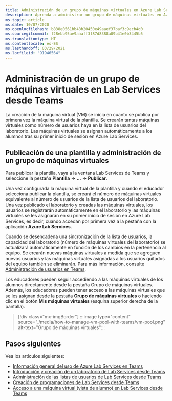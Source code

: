 ```yaml
---
title: Administración de un grupo de máquinas virtuales en Azure Lab Services desde Teams
description: Aprenda a administrar un grupo de máquinas virtuales en Azure Lab Services desde Teams.
ms.topic: article
ms.date: 10/07/2020
ms.openlocfilehash: b838e0561bb48b20450e49aaef37baf3c9ecb4d0
ms.sourcegitcommit: f28ebb95ae9aaaff3f87d8388a09b41e0b3445b5
ms.translationtype: HT
ms.contentlocale: es-ES
ms.lasthandoff: 03/29/2021
ms.locfileid: "91946564"
---
```

# <a name="manage-a-vm-pool-in-lab-services-from-teams"></a>Administración de un grupo de máquinas virtuales en Lab Services desde Teams

La creación de la máquina virtual (VM) se inicia en cuanto se publica por primera vez la máquina virtual de la plantilla. Se crearán tantas máquinas virtuales como número de usuarios haya en la lista de usuarios del laboratorio. Las máquinas virtuales se asignan automáticamente a los alumnos tras su primer inicio de sesión en Azure Lab Services. 

## <a name="publish-a-template-and-manage-a-vm-pool"></a>Publicación de una plantilla y administración de un grupo de máquinas virtuales

Para publicar la plantilla, vaya a la ventana Lab Services de Teams y seleccione la pestaña **Plantilla** -> **...**  -> **Publicar**.

Una vez configurada la máquina virtual de la plantilla y cuando el educador selecciona publicar la plantilla, se creará el número de máquinas virtuales equivalente al número de usuarios de la lista de usuarios del laboratorio. Una vez publicado el laboratorio y creadas las máquinas virtuales, los usuarios se registrarán automáticamente en el laboratorio y las máquinas virtuales se les asignarán en su primer inicio de sesión en Azure Lab Services, es decir, cuando accedan por primera vez a la pestaña con la aplicación **Azure Lab Services**. 

Cuando se desencadena una sincronización de la lista de usuarios, la capacidad del laboratorio (número de máquinas virtuales del laboratorio) se actualizará automáticamente en función de los cambios en la pertenencia al equipo. Se crearán nuevas máquinas virtuales a medida que se agreguen nuevos usuarios y las máquinas virtuales asignadas a los usuarios quitados del equipo también se eliminarán. Para más información, consulte [Administración de usuarios en Teams](how-to-manage-user-lists-within-teams.md). 

Los educadores pueden seguir accediendo a las máquinas virtuales de los alumnos directamente desde la pestaña Grupo de máquinas virtuales. Además, los educadores pueden tener acceso a las máquinas virtuales que se les asignan desde la pestaña **Grupo de máquinas virtuales** o haciendo clic en el botón **Mis máquinas virtuales** (esquina superior derecha de la pantalla). 

> [!div class="mx-imgBorder"]
> :::image type="content" source="./media/how-to-manage-vm-pool-with-teams/vm-pool.png" alt-text="Grupo de máquinas virtuales":::

## <a name="next-steps"></a>Pasos siguientes

Vea los artículos siguientes:

- [Información general del uso de Azure Lab Services en Teams](lab-services-within-teams-overview.md)
- [Introducción y creación de un laboratorio de Lab Services desde Teams](how-to-get-started-create-lab-within-teams.md)
- [Administración de las listas de usuarios de Lab Services desde Teams](how-to-manage-user-lists-within-teams.md)
- [Creación de programaciones de Lab Services desde Teams](how-to-create-schedules-within-teams.md)
- [Acceso a una máquina virtual (vista de alumno) en Lab Services desde Teams](how-to-access-vm-for-students-within-teams.md)


